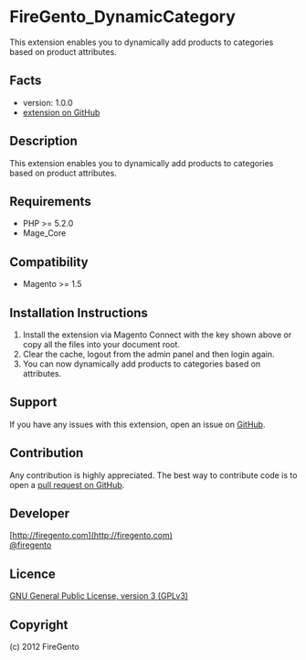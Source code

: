FireGento_DynamicCategory
=====================
This extension enables you to dynamically add products to categories based on product attributes.

Facts
-----
- version: 1.0.0
- [extension on GitHub](https://github.com/firegento/firegento-dynamiccategory)

Description
-----------
This extension enables you to dynamically add products to categories based on product attributes.

Requirements
------------
- PHP >= 5.2.0
- Mage_Core

Compatibility
-------------
- Magento >= 1.5

Installation Instructions
-------------------------
1. Install the extension via Magento Connect with the key shown above or copy all the files into your document root.
2. Clear the cache, logout from the admin panel and then login again.
3. You can now dynamically add products to categories based on attributes.

Support
-------
If you have any issues with this extension, open an issue on [GitHub](https://github.com/firegento/firegento-dynamiccategory/issues).

Contribution
------------
Any contribution is highly appreciated. The best way to contribute code is to open a [pull request on GitHub](https://help.github.com/articles/using-pull-requests).

Developer
---------
[http://firegento.com](http://firegento.com)  
[@firegento](https://twitter.com/firegento)

Licence
-------
[GNU General Public License, version 3 (GPLv3)](http://opensource.org/licenses/gpl-3.0)

Copyright
---------
(c) 2012 FireGento

